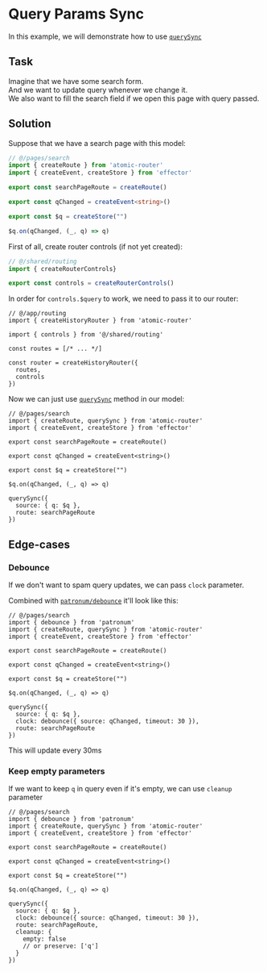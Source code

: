# Query Params Sync

In this example, we will demonstrate how to use [`querySync`](/api/query-sync)

## Task

Imagine that we have some search form.  
And we want to update query whenever we change it.  
We also want to fill the search field if we open this page with query passed.

## Solution

Suppose that we have a search page with this model:

```ts
// @/pages/search
import { createRoute } from 'atomic-router'
import { createEvent, createStore } from 'effector'

export const searchPageRoute = createRoute()

export const qChanged = createEvent<string>()

export const $q = createStore("")

$q.on(qChanged, (_, q) => q)
```

First of all, create router controls (if not yet created):

```ts
// @/shared/routing
import { createRouterControls} 

export const controls = createRouterControls()
```

In order for `controls.$query` to work, we need to pass it to our router:

```ts{10}
// @/app/routing
import { createHistoryRouter } from 'atomic-router'

import { controls } from '@/shared/routing'

const routes = [/* ... */]

const router = createHistoryRouter({
  routes,
  controls
})
```

Now we can just use [`querySync`](/api/query-sync) method in our model:

```ts{2,13-16}
// @/pages/search
import { createRoute, querySync } from 'atomic-router'
import { createEvent, createStore } from 'effector'

export const searchPageRoute = createRoute()

export const qChanged = createEvent<string>()

export const $q = createStore("")

$q.on(qChanged, (_, q) => q)

querySync({
  source: { q: $q },
  route: searchPageRoute
})
```

## Edge-cases

### Debounce

If we don't want to spam query updates, we can pass `clock` parameter.

Combined with [`patronum/debounce`](https://patronum.effector.dev/methods/debug/) it'll look like this:

```ts{2,16}
// @/pages/search
import { debounce } from 'patronum'
import { createRoute, querySync } from 'atomic-router'
import { createEvent, createStore } from 'effector'

export const searchPageRoute = createRoute()

export const qChanged = createEvent<string>()

export const $q = createStore("")

$q.on(qChanged, (_, q) => q)

querySync({
  source: { q: $q },
  clock: debounce({ source: qChanged, timeout: 30 }),
  route: searchPageRoute
})
```

This will update every 30ms

### Keep empty parameters

If we want to keep `q` in query even if it's empty, we can use `cleanup` parameter

```ts{18-21}
// @/pages/search
import { debounce } from 'patronum'
import { createRoute, querySync } from 'atomic-router'
import { createEvent, createStore } from 'effector'

export const searchPageRoute = createRoute()

export const qChanged = createEvent<string>()

export const $q = createStore("")

$q.on(qChanged, (_, q) => q)

querySync({
  source: { q: $q },
  clock: debounce({ source: qChanged, timeout: 30 }),
  route: searchPageRoute,
  cleanup: {
    empty: false
    // or preserve: ['q']
  }
})
```
